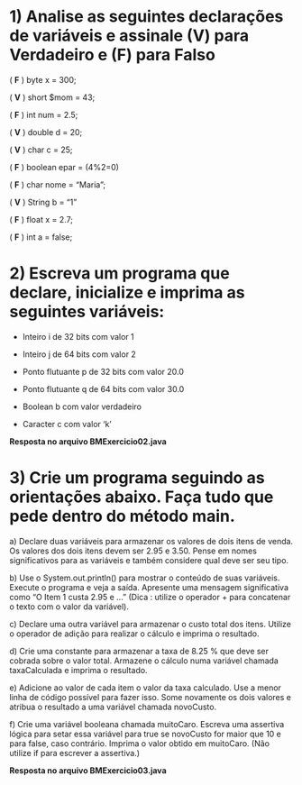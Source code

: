 # 1) Analise as seguintes declarações de variáveis e assinale (V) para Verdadeiro e (F) para Falso

( **F** ) byte x = 300;

( **V** ) short $mom = 43;

( **F** ) int num = 2.5;

( **V** ) double d = 20;

( **V** ) char c = 25;

( **F** ) boolean epar = (4%2=0)

( **F** ) char nome = “Maria”;

( **V** ) String b = “1”

( **F** ) float x = 2.7;

( **F** ) int a = false;

# 2) Escreva um programa que declare, inicialize e imprima as seguintes variáveis:

- Inteiro i de 32 bits com valor 1

- Inteiro j de 64 bits com valor 2

- Ponto flutuante p de 32 bits com valor 20.0

- Ponto flutuante q de 64 bits com valor 30.0

- Boolean b com valor verdadeiro

- Caracter c com valor ‘k’

**Resposta no arquivo BMExercicio02.java**

# 3) Crie um programa seguindo as orientações abaixo. Faça tudo que pede dentro do método main.

a) Declare duas variáveis para armazenar os valores de dois itens de venda. Os valores dos dois itens devem ser 2.95 e 3.50. Pense em nomes significativos para as variáveis e também considere qual deve ser seu tipo.

b) Use o System.out.println() para mostrar o conteúdo de suas variáveis. Execute o programa e veja a saída. Apresente uma mensagem significativa como “O Item 1 custa 2.95 e ...” (Dica : utilize o operador + para concatenar o texto com o valor da variável).

c) Declare uma outra variável para armazenar o custo total dos itens. Utilize o operador de adição para realizar o cálculo e imprima o resultado.

d) Crie uma constante para armazenar a taxa de 8.25 % que deve ser cobrada sobre o valor total. Armazene o cálculo numa variável chamada taxaCalculada e imprima o resultado.

e) Adicione ao valor de cada item o valor da taxa calculado. Use a menor linha de código possível para fazer isso. Some novamente os dois valores e atribua o resultado a uma variável chamada novoCusto.

f) Crie uma variável booleana chamada muitoCaro. Escreva uma assertiva lógica para setar essa variável para true se novoCusto for maior que 10 e para false, caso contrário. Imprima o valor obtido em muitoCaro. (Não utilize if para escrever a assertiva.)

**Resposta no arquivo BMExercicio03.java**